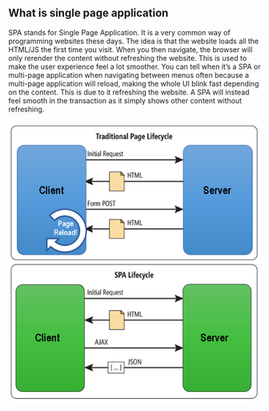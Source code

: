 ## What is single page application

SPA stands for Single Page Application. It is a very common way of programming websites these days. The idea is that the website loads all the HTML/JS the first time you visit. When you then navigate, the browser will only rerender the content without refreshing the website.
This is used to make the user experience feel a lot smoother. You can tell when it’s a SPA or multi-page application when navigating between menus often because a multi-page application will reload, making the whole UI blink fast depending on the content. This is due to it refreshing the website. A SPA will instead feel smooth in the transaction as it simply shows other content without refreshing.

![SPA](/img/spa.png "SPA")